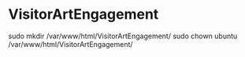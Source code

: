 # VisitorArtEngagement
sudo mkdir /var/www/html/VisitorArtEngagement/
sudo chown ubuntu /var/www/html/VisitorArtEngagement/

